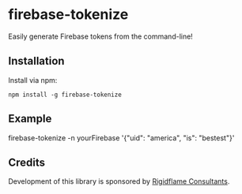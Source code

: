 firebase-tokenize
==============

Easily generate Firebase tokens from the command-line!

Installation
------------

Install via npm:

    npm install -g firebase-tokenize


Example
-------
  firebase-tokenize -n yourFirebase '{"uid": "america", "is": "bestest"}'

Credits
-------
Development of this library is sponsored by [Rigidflame Consultants](http://www.rigidflame.com).
